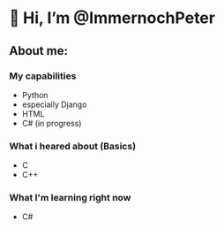 # 👋 Hi, I’m @ImmernochPeter
##  About me:
### My capabilities
- Python
- especially Django
- HTML
- C# (in progress)
### What i heared about (Basics)
- C
- C++
### What I'm learning right now
- C#
<!---
ImmernochPeter/ImmernochPeter is a ✨ special ✨ repository because its `README.md` (this file) appears on your GitHub profile.
You can click the Preview link to take a look at your changes.
--->
